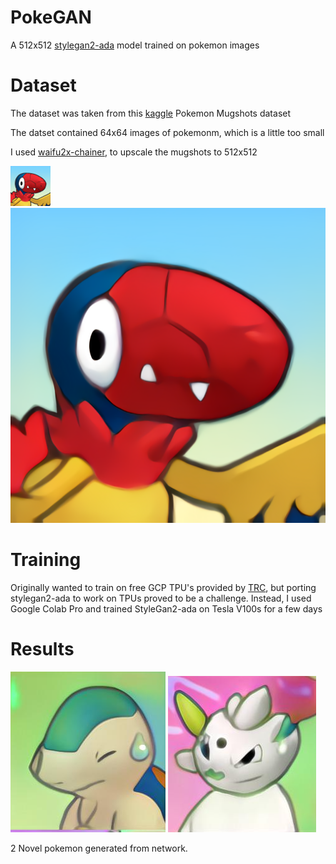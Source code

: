 # PokeGAN
A 512x512 [stylegan2-ada](https://github.com/NVlabs/stylegan2-ada) model trained on pokemon images

# Dataset
The dataset was taken from this [kaggle](https://www.kaggle.com/brilja/pokemon-mugshots-from-super-mystery-dungeon) Pokemon Mugshots dataset

The datset contained 64x64 images of pokemonm, which is a little too small

I used [waifu2x-chainer](https://github.com/tsurumeso/waifu2x-chainer), to upscale the mugshots to 512x512

![smol](smd/0_01.png)
![big](w2x/0_01.png)

# Training
Originally wanted to train on free GCP TPU's provided by [TRC](https://sites.research.google/trc/), but porting stylegan2-ada to work on TPUs proved to be a challenge.
Instead, I used Google Colab Pro and trained StyleGan2-ada on Tesla V100s for a few days

# Results
![novel_1](novel_1.png)
![novel_2](novel_2.png)

2 Novel pokemon generated from network.
